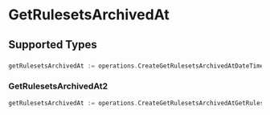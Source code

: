 # GetRulesetsArchivedAt


## Supported Types

### 

```go
getRulesetsArchivedAt := operations.CreateGetRulesetsArchivedAtDateTime(time.Time{/* values here */})
```

### GetRulesetsArchivedAt2

```go
getRulesetsArchivedAt := operations.CreateGetRulesetsArchivedAtGetRulesetsArchivedAt2(operations.GetRulesetsArchivedAt2{/* values here */})
```

